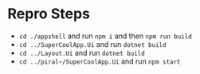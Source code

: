 # Repro Steps
- `cd ./appshell` and run `npm i` and then `npm run build`
- `cd ../SuperCoolApp.Ui` and run `dotnet build`
- `cd ../Layout.Ui` and run `dotnet build`
- `cd ../piral~/SuperCoolApp.Ui` and run `npm start`
